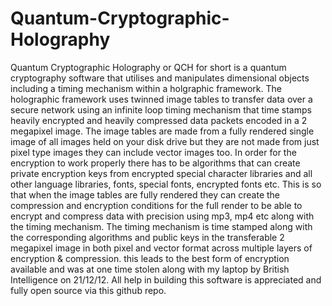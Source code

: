 # Quantum-Cryptographic-Holography
 Quantum Cryptographic Holography or QCH for short is a quantum cryptography software that utilises and manipulates dimensional objects including a timing mechanism within a holgraphic framework.  The holographic framework uses twinned image tables to transfer data over a secure network using an infinite loop timing mechanism that time stamps heavily encrypted and heavily compressed data packets encoded in a 2 megapixel image.  The image tables are made from a fully rendered single image of all images held on your disk drive but they are not made from just pixel type images they can include vector images too.  In order for the encryption to work properly there has to be algorithms that can create private encryption keys from encrypted special character libraries and all other language libraries, fonts, special fonts, encrypted fonts etc. This is so that when the image tables are fully rendered they can create the compression and encryption conditions for the full render to be able to encrypt and compress data with precision using mp3, mp4 etc along with the timing mechanism.  The timing mechanism is time stamped along with the corresponding algorithms and public keys in the transferable 2 megapixel image in both pixel and vector format across multiple layers of encryption &amp; compression. this leads to the best form of encryption available and was at one time stolen along with my laptop by British Intelligence on 21/12/12.  All help in building this software is appreciated and fully open source via this github repo.
